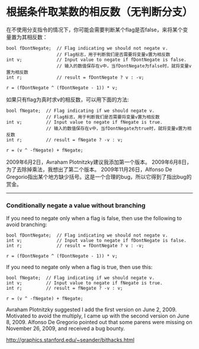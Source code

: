 # 根据条件取某数的相反数（无判断分支） 

在不使用分支指令的情况下，你可能会需要判断某个flag是否false，来将某个变量置为其相反数：
```
bool fDontNegate;  // Flag indicating we should not negate v.
                   // Flag标志，用于判断我们是否需要将变量v置为相反数
int v;             // Input value to negate if fDontNegate is false.
                   // 输入的数值保存在v中，当fDontNegate为false时，就将变量v置为相反数
int r;             // result = fDontNegate ? v : -v;

r = (fDontNegate ^ (fDontNegate - 1)) * v;
```
如果只有flag为真时求v的相反数，可以用下面的方法: 
```
bool fNegate;  // Flag indicating if we should negate v.
               // Flag标志，用于判断我们是否需要将变量v置为相反数
int v;         // Input value to negate if fNegate is true.
               // 输入的数值保存在v中，当fDontNegate为true时，就将变量v置为相反数
int r;         // result = fNegate ? -v : v;

r = (v ^ -fNegate) + fNegate;
```
2009年6月2日，Avraham Plotnitzky建议我添加第一个版本。
2009年6月8日，为了去除掉乘法，我想出了第二个版本。
2009年11月26日，Alfonso De Gregorio指出某个地方缺少括号。这是一个合理的bug，所以它得到了指出bug的赏金。
***

### Conditionally negate a value without branching

If you need to negate only when a flag is false, then use the following  to avoid branching:

```
bool fDontNegate;  // Flag indicating we should not negate v.
int v;             // Input value to negate if fDontNegate is false.
int r;             // result = fDontNegate ? v : -v;

r = (fDontNegate ^ (fDontNegate - 1)) * v;
```

If you need to negate only when a flag is true, then use this:

```
bool fNegate;  // Flag indicating if we should negate v.
int v;         // Input value to negate if fNegate is true.
int r;         // result = fNegate ? -v : v;

r = (v ^ -fNegate) + fNegate;
```

Avraham Plotnitzky suggested I add the first version on June 2, 2009.   Motivated to avoid the multiply, I came up with the second version on June 8, 2009.  Alfonso De Gregorio pointed out that some parens were missing on November 26, 2009, and received a bug bounty.

http://graphics.stanford.edu/~seander/bithacks.html